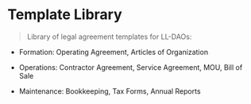 # Template Library
> Library of legal agreement templates for LL-DAOs:

-   Formation: Operating Agreement, Articles of Organization

-   Operations: Contractor Agreement, Service Agreement, MOU, Bill of Sale

-   Maintenance: Bookkeeping, Tax Forms, Annual Reports